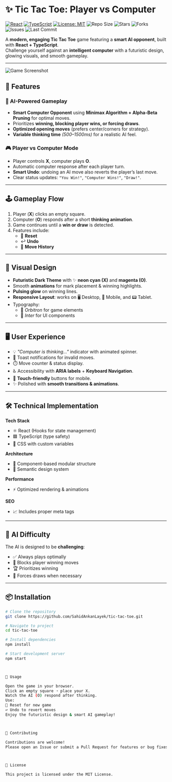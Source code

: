 # ✨ Tic Tac Toe: Player vs Computer

[![React](https://img.shields.io/badge/React-18-blue?logo=react)](https://react.dev/)
[![TypeScript](https://img.shields.io/badge/TypeScript-5-blue?logo=typescript)](https://www.typescriptlang.org/)
[![License: MIT](https://img.shields.io/badge/License-MIT-green.svg)](LICENSE)
![Repo Size](https://img.shields.io/github/repo-size/SahidAnkanLayek/tic-tac-toe)
![Stars](https://img.shields.io/github/stars/SahidAnkanLayek/tic-tac-toe?style=social)
![Forks](https://img.shields.io/github/forks/SahidAnkanLayek/tic-tac-toe?style=social)
![Issues](https://img.shields.io/github/issues/SahidAnkanLayek/tic-tac-toe)
![Last Commit](https://img.shields.io/github/last-commit/SahidAnkanLayek/tic-tac-toe)

A **modern, engaging Tic Tac Toe** game featuring a **smart AI opponent**, built with **React + TypeScript**.  
Challenge yourself against an **intelligent computer** with a futuristic design, glowing visuals, and smooth gameplay.

---
![Game Screenshot](assets/demo_game.jpg)

## 🚀 Features

### 🤖 AI-Powered Gameplay
- **Smart Computer Opponent** using **Minimax Algorithm + Alpha-Beta Pruning** for optimal moves.  
- Prioritizes **winning, blocking player wins, or forcing draws**.  
- **Optimized opening moves** (prefers center/corners for strategy).  
- **Variable thinking time** *(500–1500ms)* for a realistic AI feel.  

### 🎮 Player vs Computer Mode
- Player controls **X**, computer plays **O**.  
- Automatic computer response after each player turn.  
- **Smart Undo**: undoing an AI move also reverts the player’s last move.  
- Clear status updates: `"You Win!"`, `"Computer Wins!"`, `"Draw!"`.  

---

## 🕹️ Gameplay Flow
1. Player (**X**) clicks an empty square.  
2. Computer (**O**) responds after a short **thinking animation**.  
3. Game continues until a **win or draw** is detected.  
4. Features include:
   - 🔄 **Reset**  
   - ↩️ **Undo**  
   - 📜 **Move History**  

---

## 🎨 Visual Design
- **Futuristic Dark Theme** with ✨ **neon cyan (X)** and **magenta (O)**.  
- Smooth **animations** for mark placement & winning highlights.  
- **Pulsing glow** on winning lines.  
- **Responsive Layout**: works on 🖥️ Desktop, 📱 Mobile, and 📟 Tablet.  
- Typography:
  - 🎯 *Orbitron* for game elements  
  - 📝 *Inter* for UI components  

---

## 🖥️ User Experience
- 💡 *"Computer is thinking..."* indicator with animated spinner.  
- 🔔 Toast notifications for invalid moves.  
- ⏱️ Move counter & status display.  
- ♿ Accessibility with **ARIA labels** + **Keyboard Navigation**.  
- 📱 **Touch-friendly** buttons for mobile.  
- ✨ Polished with **smooth transitions & animations**.  

---

## 🛠️ Technical Implementation

**Tech Stack**  
- ⚛️ React (Hooks for state management)  
- 🟦 TypeScript (type safety)  
- 🎨 CSS with custom variables  

**Architecture**  
- 🧩 Component-based modular structure  
- 📝 Semantic design system  

**Performance**  
- ⚡ Optimized rendering & animations  

**SEO**  
- 📈 Includes proper meta tags  

---

## 🧠 AI Difficulty
The AI is designed to be **challenging**:
- ✅ Always plays optimally  
- 🚫 Blocks player winning moves  
- 🏆 Prioritizes winning  
- 🤝 Forces draws when necessary  

---

## 📦 Installation

```bash
# Clone the repository
git clone https://github.com/SahidAnkanLayek/tic-tac-toe.git

# Navigate to project
cd tic-tac-toe

# Install dependencies
npm install

# Start development server
npm start



🎯 Usage

Open the game in your browser.
Click an empty square ➝ place your X.
Watch the AI (O) respond after thinking.
Use:
🔄 Reset for new game
↩️ Undo to revert moves
Enjoy the futuristic design & smart AI gameplay!



🤝 Contributing

Contributions are welcome!
Please open an Issue or submit a Pull Request for features or bug fixes.



📜 License

This project is licensed under the MIT License.
